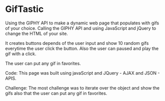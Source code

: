 # GifTastic

 Using the GIPHY API to make a dynamic web page that populates with gifs of your choice. Calling the GIPHY API and using JavaScript and jQuery to change the HTML of your site.

It creates buttons depends of the user input and show 10 random gifs everytime the user click the button. Also the user can paused and play the gif with a click. 

The user can put any gif in favorites. 

Code:
This page was built using javaScript and JQuery - AJAX and JSON - APIS. 

Challenge:
The most challenge was to iterate over the object and show the gifs also that the user can put any gif in favorites. 
